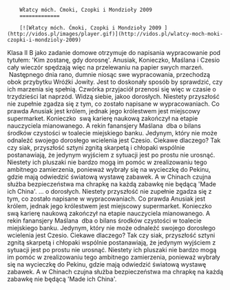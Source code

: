 
        Włatcy móch. Ćmoki, Czopki i Mondzioły 2009 
        =============
        
        [![Włatcy móch. Ćmoki, Czopki i Mondzioły 2009 ](http://vidos.pl/images/player.gif)](http://vidos.pl/wlatcy-moch-moki-czopki-i-mondzioly-2009)
        
        
 Klasa II B jako zadanie domowe otrzymuje do napisania wypracowanie pod tytułem: 'Kim zostanę, gdy dorosnę'. Anusiak, Konieczko, Maślana i Czesio cały wieczór spędzają więc na przelewaniu na papier swych marzeń.  Następnego dnia rano, dumnie niosąc swe wypracowania, przechodzą obok przybytku Wróźki Jowity. Jest to doskonały sposób by sprawdzić, czy ich marzenia się spełnią. Czwórka przyjaciół przenosi się więc w czasie o trzydzieści lat naprzód. Widzą siebie, jakoo dorosłych. Niestety przyszłość nie zupełnie zgadza się z tym, co zostało napisane w wypracowaniach. Co prawda Anusiak jest królem, jednak jego królestwem jest miejscowy supermarket. Konieczko  swą karierę naukową zakończył na etapie nauczyciela mianowanego. A rekin fanansjery Maślana  dba o bilans środków czystości w toalecie miejskiego banku. Jedynym, który nie może odnaleźć swojego dorosłego wcielenia jest Czesio. Ciekawe dlaczego? Tak czy siak, przyszłość sztyni zgnitą skarpetą i chłopaki wspólnie postanawiają, że jedynym wyjściem z sytuacji jest po prostu nie urosnąć. Niestety ich pluszaki nie bardzo mogą im pomóc w zrealizowaniu tego ambitnego zamierzenia, ponieważ wybrały się na wycieczkę do Pekinu, gdzie mają odwiedzić światową wystawę zabawek. A w Chinach czujna służba bezpieczeństwa ma chrapkę na każdą zabawkę nie będącą 'Made ich China'.  ... o dorosłych. Niestety przyszłość nie zupełnie zgadza się z tym, co zostało napisane w wypracowaniach. Co prawda Anusiak jest królem, jednak jego królestwem jest miejscowy supermarket. Konieczko  swą karierę naukową zakończył na etapie nauczyciela mianowanego. A rekin fanansjery Maślana  dba o bilans środków czystości w toalecie miejskiego banku. Jedynym, który nie może odnaleźć swojego dorosłego wcielenia jest Czesio. Ciekawe dlaczego? Tak czy siak, przyszłość sztyni zgnitą skarpetą i chłopaki wspólnie postanawiają, że jedynym wyjściem z sytuacji jest po prostu nie urosnąć. Niestety ich pluszaki nie bardzo mogą im pomóc w zrealizowaniu tego ambitnego zamierzenia, ponieważ wybrały się na wycieczkę do Pekinu, gdzie mają odwiedzić światową wystawę zabawek. A w Chinach czujna służba bezpieczeństwa ma chrapkę na każdą zabawkę nie będącą 'Made ich China'.
    